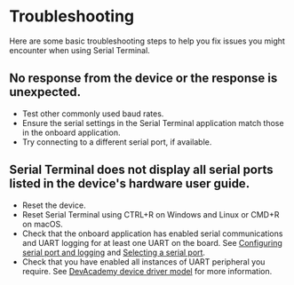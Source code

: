 # Troubleshooting

Here are some basic troubleshooting steps to help you fix issues you might encounter when using Serial Terminal.

## No response from the device or the response is unexpected.

- Test other commonly used baud rates.
- Ensure the serial settings in the Serial Terminal application match those in the onboard application.
- Try connecting to a different serial port, if available.

## Serial Terminal does not display all serial ports listed in the device's hardware user guide.

- Reset the device.
- Reset Serial Terminal using CTRL+R on Windows and Linux or CMD+R on macOS.
- Check that the onboard application has enabled serial communications and UART logging for at least one UART on the board. See [Configuring serial port and logging](./configuring_serial_port.md) and [Selecting a serial port](./selecting_serial_port.md).
- Check that you have enabled all instances of UART peripheral you require. See [DevAcademy device driver model](https://academy.nordicsemi.com/topic/device-driver-model/) for more information.
